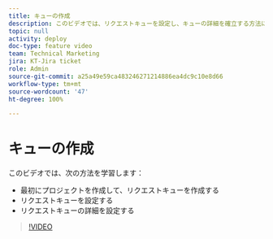 ```yaml
---
title: キューの作成
description: このビデオでは、リクエストキューを設定し、キューの詳細を確立する方法について説明します。
topic: null
activity: deploy
doc-type: feature video
team: Technical Marketing
jira: KT-Jira ticket
role: Admin
source-git-commit: a25a49e59ca483246271214886ea4dc9c10e8d66
workflow-type: tm+mt
source-wordcount: '47'
ht-degree: 100%

---
```


# キューの作成

このビデオでは、次の方法を学習します：

* 最初にプロジェクトを作成して、リクエストキューを作成する
* リクエストキューを設定する
* リクエストキューの詳細を設定する

>[!VIDEO](https://video.tv.adobe.com/v/335221/?quality=12&learn=on)
